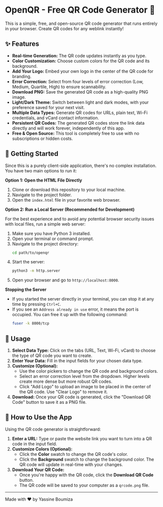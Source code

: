 # OpenQR - Free QR Code Generator 🚀

This is a simple, free, and open-source QR code generator that runs entirely in your browser. Create QR codes for any weblink instantly!

## ✨ Features

- **Real-time Generation:** The QR code updates instantly as you type.
- **Color Customization:** Choose custom colors for the QR code and its background.
- **Add Your Logo:** Embed your own logo in the center of the QR code for branding.
- **Error Correction:** Select from four levels of error correction (Low, Medium, Quartile, High) to ensure scannability.
- **Download PNG:** Save the generated QR code as a high-quality PNG image.
- **Light/Dark Theme:** Switch between light and dark modes, with your preference saved for your next visit.
- **Multiple Data Types:** Generate QR codes for URLs, plain text, Wi-Fi credentials, and vCard contact information.
- **Persistent QR Codes:** The generated QR codes store the link data directly and will work forever, independently of this app.
- **Free & Open Source:** This tool is completely free to use with no subscriptions or hidden costs.

## 🚀 Getting Started

Since this is a purely client-side application, there's no complex installation. You have two main options to run it:

**Option 1: Open the HTML File Directly**

1.  Clone or download this repository to your local machine.
2.  Navigate to the project folder.
3.  Open the `index.html` file in your favorite web browser.

**Option 2: Run a Local Server (Recommended for Development)**

For the best experience and to avoid any potential browser security issues with local files, run a simple web server:

1.  Make sure you have Python 3 installed.
2.  Open your terminal or command prompt.
3.  Navigate to the project directory:
    ```bash
    cd path/to/openqr
    ```
4.  Start the server:
    ```bash
    python3 -m http.server
    ```
5.  Open your browser and go to `http://localhost:8000`.

**Stopping the Server**

- If you started the server directly in your terminal, you can stop it at any time by pressing `Ctrl+C`.
- If you see an `Address already in use` error, it means the port is occupied. You can free it up with the following command:
  ```bash
  fuser -k 8000/tcp
  ```

## 📖 Usage

1.  **Select Data Type:** Click on the tabs (URL, Text, Wi-Fi, vCard) to choose the type of QR code you want to create.
2.  **Enter Your Data:** Fill in the input fields for your chosen data type.
3.  **Customize (Optional):**
    *   Use the color pickers to change the QR code and background colors.
    *   Select an error correction level from the dropdown. Higher levels create more dense but more robust QR codes.
    *   Click "Add Logo" to upload an image to be placed in the center of the QR code. Use "Clear Logo" to remove it.
4.  **Download:** Once your QR code is generated, click the "Download QR Code" button to save it as a PNG file.

## 📝 How to Use the App

Using the QR code generator is straightforward:

1.  **Enter a URL:** Type or paste the website link you want to turn into a QR code in the input field.
2.  **Customize Colors (Optional):**
    -   Click the **Color** swatch to change the QR code's color.
    -   Click the **Background** swatch to change the background color.
    The QR code will update in real-time with your changes.
3.  **Download Your QR Code:**
    -   Once you're happy with the QR code, click the **Download QR Code** button.
    -   The QR code will be saved to your computer as a `qrcode.png` file.

---

Made with ❤️ by Yassine Boumiza
